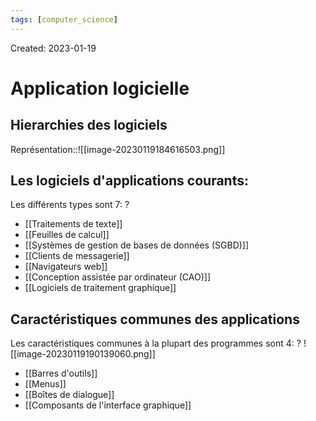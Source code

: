 ```yaml
---
tags: [computer_science] 
---
```

Created: 2023-01-19

# Application logicielle

## Hierarchies des logiciels
Représentation::![[image-20230119184616503.png]]
<!--SR:!2023-01-28,2,230-->

## Les logiciels d'applications courants:
Les différents types sont 7:
?
- [[Traitements de texte]]
- [[Feuilles de calcul]]
- [[Systèmes de gestion de bases de données (SGBD)]]
- [[Clients de messagerie]]
- [[Navigateurs web]]
- [[Conception assistée par ordinateur (CAO)]]
- [[Logiciels de traitement graphique]]
<!--SR:!2023-01-29,2,248-->

## Caractéristiques communes des applications
Les caractéristiques communes à la plupart des programmes sont  4:
?
![[image-20230119190139060.png]]
- [[Barres d'outils]]
- [[Menus]]
- [[Boîtes de dialogue]]
- [[Composants de l'interface graphique]]
<!--SR:!2023-01-30,3,268-->